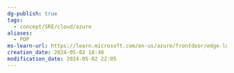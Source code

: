 ```yaml
---
dg-publish: true
tags:
  - concept/SRE/cloud/azure
aliases:
  - POP
ms-learn-url: https://learn.microsoft.com/en-us/azure/frontdoor/edge-locations-by-region
creation_date: 2024-05-02 18:40
modification_date: 2024-05-02 22:05
---
```

